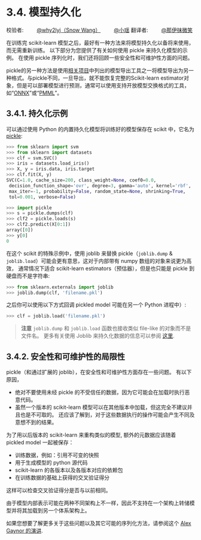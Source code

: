 # 3.4. 模型持久化

校验者:
        [@why2lyj（Snow Wang）](https://github.com/why2lyj)
        [@小瑶](https://github.com/apachecn/scikit-learn-doc-zh)
翻译者:
        [@那伊抹微笑](https://github.com/apachecn/scikit-learn-doc-zh)

在训练完 scikit-learn 模型之后，最好有一种方法来将模型持久化以备将来使用，而无需重新训练。 以下部分为您提供了有关如何使用 pickle 来持久化模型的示例。 在使用 pickle 序列化时，我们还将回顾一些安全性和可维护性方面的问题。

pickle的另一种方法是使用[相关项目](https://scikit-learn.org/stable/related_projects.html#related-projects)中列出的模型导出工具之一将模型导出为另一种格式。与pickle不同，一旦导出，就不能恢复完整的Scikit-learn estimator对象，但是可以部署模型进行预测，通常可以使用支持开放模型交换格式的工具，如“[ONNX](https://scikit-learn.org/stable/modules/model_persistence.html#id2)”或“[PMML](https://scikit-learn.org/stable/modules/model_persistence.html#id4)”。

## 3.4.1. 持久化示例

可以通过使用 Python 的内置持久化模型将训练好的模型保存在 scikit 中，它名为 [pickle](https://docs.python.org/2/library/pickle.html):

```py
>>> from sklearn import svm
>>> from sklearn import datasets
>>> clf = svm.SVC()
>>> iris = datasets.load_iris()
>>> X, y = iris.data, iris.target
>>> clf.fit(X, y)
SVC(C=1.0, cache_size=200, class_weight=None, coef0=0.0,
 decision_function_shape='ovr', degree=3, gamma='auto', kernel='rbf',
 max_iter=-1, probability=False, random_state=None, shrinking=True,
 tol=0.001, verbose=False)

>>> import pickle
>>> s = pickle.dumps(clf)
>>> clf2 = pickle.loads(s)
>>> clf2.predict(X[0:1])
array([0])
>>> y[0]
0

```

在这个 scikit 的特殊示例中，使用 joblib 来替换 pickle（`joblib.dump` & `joblib.load`）可能会更有意思，这对于内部带有 numpy 数组的对象来说更为高效， 通常情况下适合 scikit-learn estimators（预估器），但是也只能是 pickle 到硬盘而不是字符串:

```py
>>> from sklearn.externals import joblib
>>> joblib.dump(clf, 'filename.pkl')

```

之后你可以使用以下方式回调 pickled model 可能在另一个 Python 进程中）:

```py
>>> clf = joblib.load('filename.pkl')

```

>**注意**
>`joblib.dump` 和 `joblib.load` 函数也接收类似 file-like 的对象而不是文件名。 更多有关使用 Joblib 来持久化数据的信息可以参阅 [这里](https://pythonhosted.org/joblib/persistence.html).

## 3.4.2. 安全性和可维护性的局限性

pickle（和通过扩展的 joblib），在安全性和可维护性方面存在一些问题。 有以下原因，

*   绝对不要使用未经 pickle 的不受信任的数据，因为它可能会在加载时执行恶意代码。
*   虽然一个版本的 scikit-learn 模型可以在其他版本中加载，但这完全不建议并且也是不可取的。 还应该了解到，对于这些数据执行的操作可能会产生不同及意想不到的结果。

为了用以后版本的 scikit-learn 来重构类似的模型, 额外的元数据应该随着 pickled model 一起被保存：

*   训练数据，例如：引用不可变的快照
*   用于生成模型的 python 源代码
*   scikit-learn 的各版本以及各版本对应的依赖包
*   在训练数据的基础上获得的交叉验证得分

这样可以检查交叉验证得分是否与以前相同。

由于模型内部表示可能在两种不同架构上不一样，因此不支持在一个架构上转储模型并将其加载到另一个体系架构上。

如果您想要了解更多关于这些问题以及其它可能的序列化方法，请参阅这个 [Alex Gaynor 的演讲](http://pyvideo.org/video/2566/pickles-are-for-delis-not-software).

